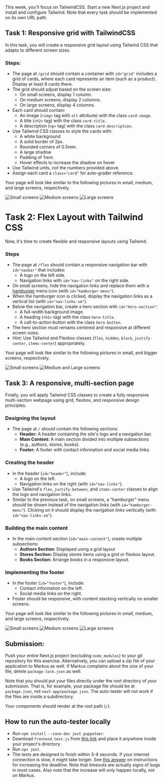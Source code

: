 This week, you'll focus on TailwindCSS. Start a new Next.js project and install and configure Tailwind. Note that every task should be implemented on its own URL path.

## Task 1: Responsive grid with TailwindCSS

In this task, you will create a responsive grid layout using Tailwind CSS that adapts to different screen sizes.

### Steps:

- The page at `/grid` should contain a container with `id="grid"` includes a grid of cards, where each card represents an item (such as a product). Display at least 8 cards there.
- The grid should adjust based on the screen size:
  - On small screens, display 1 column.
  - On medium screens, display 2 columns.
  - On large screens, display 4 columns.
- Each card should contain:
  - An image (`<img>` tag with `alt` attribute) with the class `card-image`.
  - A title (`<h2>` tag) with the class `card-title`.
  - A description (`<p>` tag) with the class `card-description`.
- Use Tailwind CSS classes to style the cards with:
  - A white background
  - A solid border of 2px.
  - Rounded corners of 0.5rem.
  - A large shadow
  - Padding of 1rem.
  - Hover effects to increase the shadow on hover
- Use Tailwind units, not the numbers provided above.
- Assign each card a `class="card"` for auto-grader reference.

Your page will look like similar to the following pictures in small, medium, and large screens, respectively.

![Small screens](./e9/e9-t1-sm.png)
![Medium screens](./e9/e9-t1-md.png)
![Large screens](./e9/e9-t1.png)

# Task 2: Flex Layout with Tailwind CSS

Now, it's time to create flexible and responsive layouts using Tailwind.

### Steps

- The page at `/flex` should contain a responsive navigation bar with `id="navbar"` that includes:
  - A logo on the left side.
  - Navigation links with `id="nav-links"` on the right side.
- On small screens, hide the navigation links and replace them with a [hamburger](https://en.wikipedia.org/wiki/Hamburger_button) menu icon (with `id="hamburger-menu"`).
- When the hamburger icon is clicked, display the navigation links as a vertical list (with `id="nav-links-sm"`).
- Below the navigation bar, create a hero section with `id="hero-section"`:
  - A full-width background image.
  - A heading (`<h1>` tag) with the class `hero-title`.
  - A call-to-action button with the class `hero-button`.
- The hero section must remains centered and responsive at different screen sizes.
- Hint: Use Tailwind and Flexbox classes (`flex`, `hidden`, `block`, `justify-center`, `items-center`) appropriately.

Your page will look like similar to the following pictures in small, and bigger screens, respectively.

![Small screens](./e9/e9-t2-sm.png)
![Medium and Large screens](./e9/e9-t2.png)

## Task 3: A responsive, multi-section page

Finally, you will apply Tailwind CSS classes to create a fully responsive multi-section webpage using grid, flexbox, and responsive design principles.

### Designing the layout

- The page at `/` should contain the following sections:
  - **Header:** A header containing the site's logo and a navigation bar.
  - **Main Content:** A main section divided into multiple subsections (e.g., authors, stores, books).
  - **Footer:** A footer with contact information and social media links.

### Creating the header

- In the header (`id="header"`), include:
  - A logo on the left.
  - Navigation links on the right (with `id="nav-links"`).
- Use Tailwind's `flex`, `justify-between`, and `items-center` classes to align the logo and navigation links.
- Similar to the previous task, on small screens, a "hamburger" menu should be shown instead of the navigation links (with `id="hamburger-menu"`). Clicking on it should display the navigation links vertically (with `id="nav-links-sm"`).

### Building the main content

- In the main content section (`id="main-content"`), create multiple subsections:
  - **Authors Section:** Displayed using a grid layout
  - **Stores Section:** Display stores items using a grid or flexbox layout.
  - **Books Section:** Arrange books in a responsive layout.

### Implementing the footer

- In the footer (`id="footer"`), include:
  - Contact information on the left.
  - Social media links on the right.
- Footer should be responsive, with content stacking vertically on smaller screens.

Your page will look like similar to the following pictures in small, medium, and large screens, respectively.

![Small screens](./e9/e9-t3-sm.png)
![Medium screens](./e9/e9-t3-md.png)
![Large screens](./e9/e9-t3.png)

## Submission:

Push your entire Next.js project (excluding `node_modules`) to your git repository for this exercise. Alternatively, you can upload a zip file of your application to Markus as well. If Markus complains about the size of your file, delete `package-lock.json` as well.

Note that you should put your files directly under the root directory of your submission. That is, for example, your package file should be at `package.json`, not `next-app/package.json`. The auto-tester will not work if the files are inside a subdirectory.

Your components should render at the root path (`/`).

## How to run the auto-tester locally

- Run `npm install --save-dev jest puppeteer`.
- Download `frontend.test.js` from [this link](./e9/frontend.test.js) and place it anywhere inside your project's directory.
- Run `npx jest`.
- The tests are designed to finish within 3-4 seconds. If your internet connection is slow, it might take longer. See [this answer](https://stackoverflow.com/a/72563567/1892185) on instructions for increasing the deadline. Note that timeouts are actually signs of bugs in most cases. Also note that the increase will only happen locally, not on Markus.
